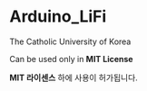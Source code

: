 # Arduino_LiFi
 The Catholic University of Korea
 
 Can be used only in **MIT License**
 
 **MIT 라이센스** 하에 사용이 허가됩니다.
